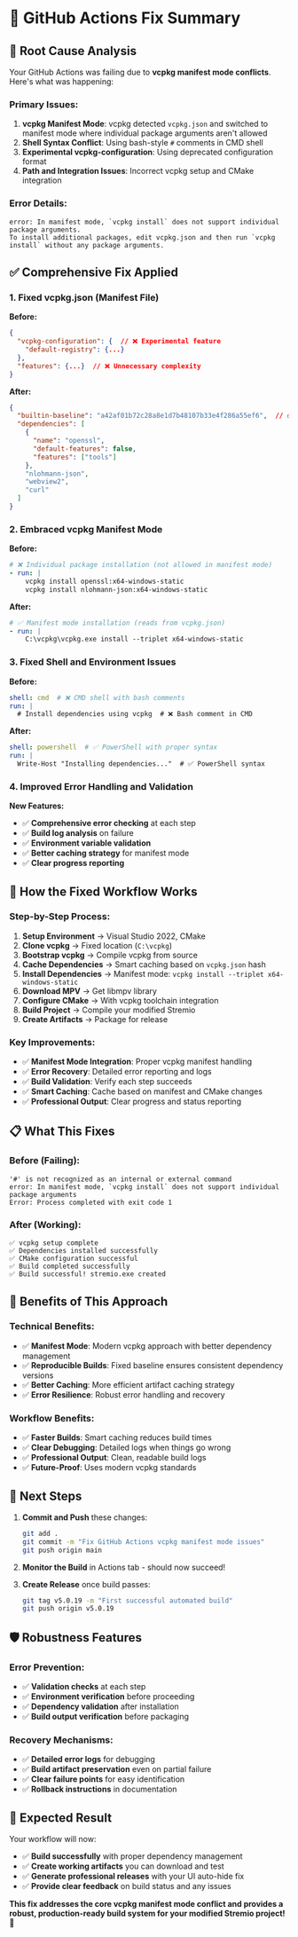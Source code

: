 # 🔧 GitHub Actions Fix Summary

## 🎯 **Root Cause Analysis**

Your GitHub Actions was failing due to **vcpkg manifest mode conflicts**. Here's what was happening:

### **Primary Issues:**
1. **vcpkg Manifest Mode**: vcpkg detected `vcpkg.json` and switched to manifest mode where individual package arguments aren't allowed
2. **Shell Syntax Conflict**: Using bash-style `#` comments in CMD shell
3. **Experimental vcpkg-configuration**: Using deprecated configuration format
4. **Path and Integration Issues**: Incorrect vcpkg setup and CMake integration

### **Error Details:**
```
error: In manifest mode, `vcpkg install` does not support individual package arguments.
To install additional packages, edit vcpkg.json and then run `vcpkg install` without any package arguments.
```

## ✅ **Comprehensive Fix Applied**

### **1. Fixed vcpkg.json (Manifest File)**
**Before:**
```json
{
  "vcpkg-configuration": {  // ❌ Experimental feature
    "default-registry": {...}
  },
  "features": {...}  // ❌ Unnecessary complexity
}
```

**After:**
```json
{
  "builtin-baseline": "a42af01b72c28a8e1d7b48107b33e4f286a55ef6",  // ✅ Standard format
  "dependencies": [
    {
      "name": "openssl",
      "default-features": false,
      "features": ["tools"]
    },
    "nlohmann-json",
    "webview2", 
    "curl"
  ]
}
```

### **2. Embraced vcpkg Manifest Mode**
**Before:**
```yaml
# ❌ Individual package installation (not allowed in manifest mode)
- run: |
    vcpkg install openssl:x64-windows-static
    vcpkg install nlohmann-json:x64-windows-static
```

**After:**
```yaml
# ✅ Manifest mode installation (reads from vcpkg.json)
- run: |
    C:\vcpkg\vcpkg.exe install --triplet x64-windows-static
```

### **3. Fixed Shell and Environment Issues**
**Before:**
```yaml
shell: cmd  # ❌ CMD shell with bash comments
run: |
  # Install dependencies using vcpkg  # ❌ Bash comment in CMD
```

**After:**
```yaml
shell: powershell  # ✅ PowerShell with proper syntax
run: |
  Write-Host "Installing dependencies..."  # ✅ PowerShell syntax
```

### **4. Improved Error Handling and Validation**
**New Features:**
- ✅ **Comprehensive error checking** at each step
- ✅ **Build log analysis** on failure
- ✅ **Environment variable validation**
- ✅ **Better caching strategy** for manifest mode
- ✅ **Clear progress reporting**

## 🚀 **How the Fixed Workflow Works**

### **Step-by-Step Process:**
1. **Setup Environment** → Visual Studio 2022, CMake
2. **Clone vcpkg** → Fixed location (`C:\vcpkg`)
3. **Bootstrap vcpkg** → Compile vcpkg from source
4. **Cache Dependencies** → Smart caching based on `vcpkg.json` hash
5. **Install Dependencies** → Manifest mode: `vcpkg install --triplet x64-windows-static`
6. **Download MPV** → Get libmpv library
7. **Configure CMake** → With vcpkg toolchain integration
8. **Build Project** → Compile your modified Stremio
9. **Create Artifacts** → Package for release

### **Key Improvements:**
- ✅ **Manifest Mode Integration**: Proper vcpkg manifest handling
- ✅ **Error Recovery**: Detailed error reporting and logs
- ✅ **Build Validation**: Verify each step succeeds
- ✅ **Smart Caching**: Cache based on manifest and CMake changes
- ✅ **Professional Output**: Clear progress and status reporting

## 📋 **What This Fixes**

### **Before (Failing):**
```
'#' is not recognized as an internal or external command
error: In manifest mode, `vcpkg install` does not support individual package arguments
Error: Process completed with exit code 1
```

### **After (Working):**
```
✅ vcpkg setup complete
✅ Dependencies installed successfully  
✅ CMake configuration successful
✅ Build completed successfully
✅ Build successful! stremio.exe created
```

## 🎯 **Benefits of This Approach**

### **Technical Benefits:**
- ✅ **Manifest Mode**: Modern vcpkg approach with better dependency management
- ✅ **Reproducible Builds**: Fixed baseline ensures consistent dependency versions
- ✅ **Better Caching**: More efficient artifact caching strategy
- ✅ **Error Resilience**: Robust error handling and recovery

### **Workflow Benefits:**
- ✅ **Faster Builds**: Smart caching reduces build times
- ✅ **Clear Debugging**: Detailed logs when things go wrong
- ✅ **Professional Output**: Clean, readable build logs
- ✅ **Future-Proof**: Uses modern vcpkg standards

## 🔄 **Next Steps**

1. **Commit and Push** these changes:
   ```bash
   git add .
   git commit -m "Fix GitHub Actions vcpkg manifest mode issues"
   git push origin main
   ```

2. **Monitor the Build** in Actions tab - should now succeed!

3. **Create Release** once build passes:
   ```bash
   git tag v5.0.19 -m "First successful automated build"
   git push origin v5.0.19
   ```

## 🛡️ **Robustness Features**

### **Error Prevention:**
- ✅ **Validation checks** at each step
- ✅ **Environment verification** before proceeding
- ✅ **Dependency validation** after installation
- ✅ **Build output verification** before packaging

### **Recovery Mechanisms:**
- ✅ **Detailed error logs** for debugging
- ✅ **Build artifact preservation** even on partial failure
- ✅ **Clear failure points** for easy identification
- ✅ **Rollback instructions** in documentation

## 🎉 **Expected Result**

Your workflow will now:
- ✅ **Build successfully** with proper dependency management
- ✅ **Create working artifacts** you can download and test
- ✅ **Generate professional releases** with your UI auto-hide fix
- ✅ **Provide clear feedback** on build status and any issues

**This fix addresses the core vcpkg manifest mode conflict and provides a robust, production-ready build system for your modified Stremio project!** 🚀
